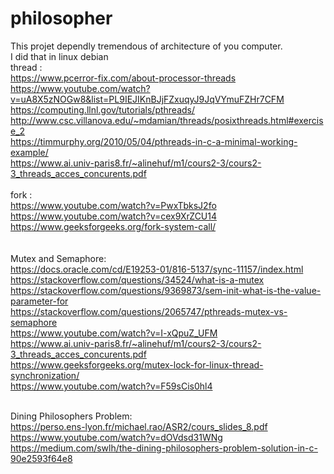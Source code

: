 # philosopher
This projet dependly tremendous of architecture of you computer.<br>
I did that in linux debian<br>
thread :<br>
https://www.pcerror-fix.com/about-processor-threads<br>
https://www.youtube.com/watch?v=uA8X5zNOGw8&list=PL9IEJIKnBJjFZxuqyJ9JqVYmuFZHr7CFM<br>
https://computing.llnl.gov/tutorials/pthreads/ <br>
http://www.csc.villanova.edu/~mdamian/threads/posixthreads.html#exercise_2 <br>
https://timmurphy.org/2010/05/04/pthreads-in-c-a-minimal-working-example/<br>
https://www.ai.univ-paris8.fr/~alinehuf/m1/cours2-3/cours2-3_threads_acces_concurents.pdf 
<br><br>
fork : <br>
https://www.youtube.com/watch?v=PwxTbksJ2fo<br>
https://www.youtube.com/watch?v=cex9XrZCU14<br>
https://www.geeksforgeeks.org/fork-system-call/<br>
<br><br>
Mutex and Semaphore:<br>
https://docs.oracle.com/cd/E19253-01/816-5137/sync-11157/index.html<br>
https://stackoverflow.com/questions/34524/what-is-a-mutex <br>
https://stackoverflow.com/questions/9369873/sem-init-what-is-the-value-parameter-for<br>
https://stackoverflow.com/questions/2065747/pthreads-mutex-vs-semaphore<br>
https://www.youtube.com/watch?v=I-xQpuZ_UFM<br>
https://www.ai.univ-paris8.fr/~alinehuf/m1/cours2-3/cours2-3_threads_acces_concurents.pdf<br>
https://www.geeksforgeeks.org/mutex-lock-for-linux-thread-synchronization/<br>
https://www.youtube.com/watch?v=F59sCis0hl4<br><br>

Dining Philosophers Problem:<br>
https://perso.ens-lyon.fr/michael.rao/ASR2/cours_slides_8.pdf<br>
https://www.youtube.com/watch?v=dOVdsd31WNg<br>
https://medium.com/swlh/the-dining-philosophers-problem-solution-in-c-90e2593f64e8<br>
